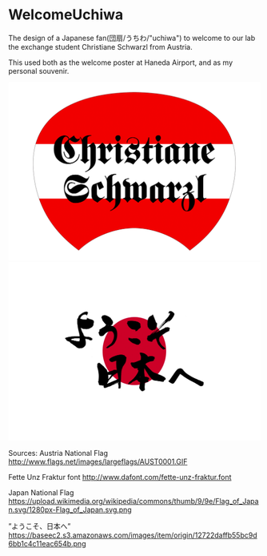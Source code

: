 # WelcomeUchiwa
The design of a Japanese fan(団扇/うちわ/"uchiwa") to welcome to our lab the exchange student 
Christiane Schwarzl from Austria.

This used both as the welcome poster at Haneda Airport, and as my personal souvenir.

![uchiwa front][front] ![uchiwa back][back]

Sources:
Austria National Flag
http://www.flags.net/images/largeflags/AUST0001.GIF

Fette Unz Fraktur font
http://www.dafont.com/fette-unz-fraktur.font

Japan National Flag
https://upload.wikimedia.org/wikipedia/commons/thumb/9/9e/Flag_of_Japan.svg/1280px-Flag_of_Japan.svg.png

”ようこそ、日本へ”
https://baseec2.s3.amazonaws.com/images/item/origin/12722daffb55bc9d6bb1c4c11eac654b.png


[front]:https://github.com/hanzg2014/PhotoShop/blob/master/WelcomeUchiwa/Front.png


[back]:https://github.com/hanzg2014/PhotoShop/blob/master/WelcomeUchiwa/Back.png
